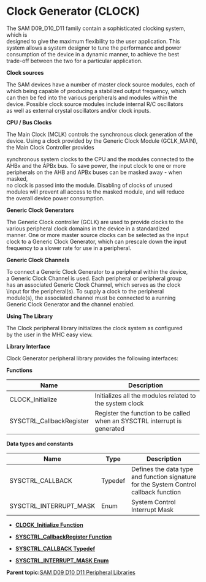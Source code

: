 # Clock Generator \(CLOCK\)

The SAM D09\_D10\_D11 family contain a sophisticated clocking system, which is<br />designed to give the maximum flexibility to the user application. This<br />system allows a system designer to tune the performance and power<br />consumption of the device in a dynamic manner, to achieve the best<br />trade-off between the two for a particular application.

**Clock sources**

The SAM devices have a number of master clock source modules, each of<br />which being capable of producing a stabilized output frequency, which<br />can then be fed into the various peripherals and modules within the<br />device. Possible clock source modules include internal R/C oscillators<br />as well as external crystal oscillators and/or clock inputs.

**CPU / Bus Clocks**

The Main Clock \(MCLK\) controls the synchronous clock generation of the<br />device. Using a clock provided by the Generic Clock Module \(GCLK\_MAIN\),<br />the Main Clock Controller provides

synchronous system clocks to the CPU and the modules connected to the<br />AHBx and the APBx bus. To save power, the input clock to one or more<br />peripherals on the AHB and APBx buses can be masked away - when masked,<br />no clock is passed into the module. Disabling of clocks of unused<br />modules will prevent all access to the masked module, and will reduce<br />the overall device power consumption.

**Generic Clock Generators**

The Generic Clock controller \(GCLK\) are used to provide clocks to the<br />various peripheral clock domains in the device in a standardized<br />manner. One or more master source clocks can be selected as the input<br />clock to a Generic Clock Generator, which can prescale down the input<br />frequency to a slower rate for use in a peripheral.

**Generic Clock Channels**

To connect a Generic Clock Generator to a peripheral within the device,<br />a Generic Clock Channel is used. Each peripheral or peripheral group<br />has an associated Generic Clock Channel, which serves as the clock<br />\\input for the peripheral\(s\). To supply a clock to the peripheral<br />module\(s\), the associated channel must be connected to a running<br />Generic Clock Generator and the channel enabled.

**Using The Library**

The Clock peripheral library initializes the clock system as configured<br />by the user in the MHC easy view.

**Library Interface**

Clock Generator peripheral library provides the following interfaces:

**Functions**

|Name|Description|
|----|-----------|
|CLOCK\_Initialize|Initializes all the modules related to the system clock|
|SYSCTRL\_CallbackRegister|Register the function to be called when an SYSCTRL interrupt is generated|

**Data types and constants**

|Name|Type|Description|
|----|----|-----------|
|SYSCTRL\_CALLBACK|Typedef|Defines the data type and function signature for the System Control callback function|
|SYSCTRL\_INTERRUPT\_MASK|Enum|System Control Interrupt Mask|

-   **[CLOCK\_Initialize Function](GUID-B20B7C1D-72D7-48F2-BF71-688A22936393.md)**  

-   **[SYSCTRL\_CallbackRegister Function](GUID-1A675374-1C0C-45A2-954F-9D33A7BE91C3.md)**  

-   **[SYSCTRL\_CALLBACK Typedef](GUID-E9E58137-FBCF-4B59-AF69-58E6ED586E9B.md)**  

-   **[SYSCTRL\_INTERRUPT\_MASK Enum](GUID-E1509559-DAF8-4FCA-B282-F407DD7CD086.md)**  


**Parent topic:**[SAM D09 D10 D11 Peripheral Libraries](GUID-F4788319-C5F3-4EB3-8CC7-05770A2EBD32.md)


